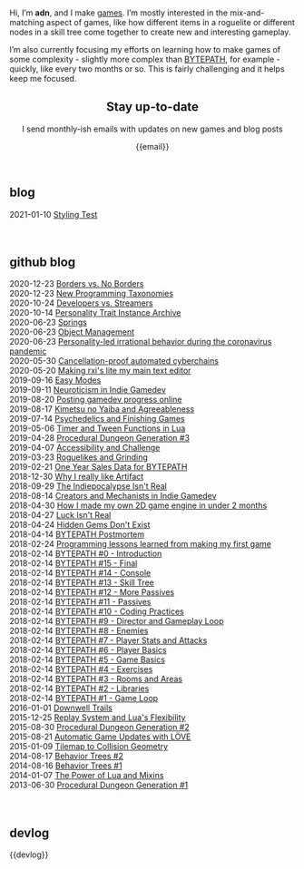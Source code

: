 <!--
title: adn's web page
-->

<br>

Hi, I’m **adn**, and I make [games](https://store.steampowered.com/dev/a327ex). I’m mostly interested in the mix-and-matching aspect of games, 
like how different items in a roguelite or different nodes in a skill tree come together to create new and interesting gameplay.

I’m also currently focusing my efforts on learning how to make games of some complexity - slightly more complex than 
[BYTEPATH](https://store.steampowered.com/app/760330/BYTEPATH/), for example - quickly, like every two months or so. 
This is fairly challenging and it helps keep me focused.

<div align="center">
<h2 class="links">Stay up-to-date</h2>
I send monthly-ish emails with updates on new games and blog posts
<p>{{email}}</p>
</div>

<br>

## blog

<div class="post"><span class="post-date">2021-01-10</span> <span class="post-title"><a href='blog/styling-test'>Styling Test</a></span></div>

<br>
<br>

## github blog

<div class="post"><span class="post-date">2020-12-23</span> <span class="post-title"><a href="https://github.com/a327ex/blog/issues/66" target="_blank">Borders vs. No Borders</a></span></div>
<div class="post"><span class="post-date">2020-12-23</span> <span class="post-title"><a href="https://github.com/a327ex/blog/issues/63" target="_blank">New Programming Taxonomies</a></span></div>
<div class="post"><span class="post-date">2020-10-24</span> <span class="post-title"><a href="https://github.com/a327ex/blog/issues/62" target="_blank">Developers vs. Streamers</a></span></div>
<div class="post"><span class="post-date">2020-10-14</span> <span class="post-title"><a href="https://github.com/a327ex/blog/issues/61" target="_blank">Personality Trait Instance Archive</a></span></div>
<div class="post"><span class="post-date">2020-06-23</span> <span class="post-title"><a href="https://github.com/a327ex/blog/issues/60" target="_blank">Springs</a></span></div>
<div class="post"><span class="post-date">2020-06-23</span> <span class="post-title"><a href="https://github.com/a327ex/blog/issues/59" target="_blank">Object Management</a></span></div>
<div class="post"><span class="post-date">2020-06-23</span> <span class="post-title"><a href="https://github.com/a327ex/blog/issues/58" target="_blank">Personality-led irrational behavior during the coronavirus pandemic</a></span></div>
<div class="post"><span class="post-date">2020-05-30</span> <span class="post-title"><a href="https://github.com/a327ex/blog/issues/57" target="_blank">Cancellation-proof automated cyberchains</a></span></div>
<div class="post"><span class="post-date">2020-05-20</span> <span class="post-title"><a href="https://github.com/a327ex/blog/issues/56" target="_blank">Making rxi's lite my main text editor</a></span></div>
<div class="post"><span class="post-date">2019-09-16</span> <span class="post-title"><a href="https://github.com/adnzzzzZ/blog/issues/54" target="_blank">Easy Modes</a></span></div>
<div class="post"><span class="post-date">2019-09-11</span> <span class="post-title"><a href="https://github.com/adnzzzzZ/blog/issues/53" target="_blank">Neuroticism in Indie Gamedev</a></span></div>
<div class="post"><span class="post-date">2019-08-20</span> <span class="post-title"><a href="https://github.com/adnzzzzZ/blog/issues/52" target="_blank">Posting gamedev progress online</a></span></div>
<div class="post"><span class="post-date">2019-08-17</span> <span class="post-title"><a href="https://github.com/adnzzzzZ/blog/issues/50" target="_blank">Kimetsu no Yaiba and Agreeableness</a></span></div>
<div class="post"><span class="post-date">2019-07-14</span> <span class="post-title"><a href="https://github.com/adnzzzzZ/blog/issues/51" target="_blank">Psychedelics and Finishing Games</a></span></div>
<div class="post"><span class="post-date">2019-05-06</span> <span class="post-title"><a href="https://github.com/adnzzzzZ/blog/issues/48" target="_blank">Timer and Tween Functions in Lua</a></span></div>
<div class="post"><span class="post-date">2019-04-28</span> <span class="post-title"><a href="https://github.com/adonaac/blog/issues/47" target="_blank">Procedural Dungeon Generation #3</a></span></div>
<div class="post"><span class="post-date">2019-04-07</span> <span class="post-title"><a href="https://github.com/SSYGEN/blog/issues/46" target="_blank">Accessibility and Challenge</a></span></div>
<div class="post"><span class="post-date">2019-03-23</span> <span class="post-title"><a href="https://github.com/SSYGEN/blog/issues/45" target="_blank">Roguelikes and Grinding</a></span></div>
<div class="post"><span class="post-date">2019-02-21</span> <span class="post-title"><a href="https://github.com/SSYGEN/blog/issues/44" target="_blank">One Year Sales Data for BYTEPATH</a></span></div>
<div class="post"><span class="post-date">2018-12-30</span> <span class="post-title"><a href="https://github.com/SSYGEN/blog/issues/43" target="_blank">Why I really like Artifact</a></span></div>
<div class="post"><span class="post-date">2018-09-29</span> <span class="post-title"><a href="https://github.com/SSYGEN/blog/issues/41" target="_blank">The Indiepocalypse Isn't Real</a></span></div>
<div class="post"><span class="post-date">2018-08-14</span> <span class="post-title"><a href="https://github.com/SSYGEN/blog/issues/40" target="_blank">Creators and Mechanists in Indie Gamedev</a></span></div>
<div class="post"><span class="post-date">2018-04-30</span> <span class="post-title"><a href="https://github.com/adonaac/blog/issues/39" target="_blank">How I made my own 2D game engine in under 2 months</a></span></div>
<div class="post"><span class="post-date">2018-04-27</span> <span class="post-title"><a href="https://github.com/adonaac/blog/issues/38" target="_blank">Luck Isn't Real</a></span></div>
<div class="post"><span class="post-date">2018-04-24</span> <span class="post-title"><a href="https://github.com/adonaac/blog/issues/37" target="_blank">Hidden Gems Don't Exist</a></span></div>
<div class="post"><span class="post-date">2018-04-14</span> <span class="post-title"><a href="https://github.com/adonaac/blog/issues/35" target="_blank">BYTEPATH Postmortem</a></span></div>
<div class="post"><span class="post-date">2018-02-24</span> <span class="post-title"><a href="https://github.com/SSYGEN/blog/issues/31" target="_blank">Programming lessons learned from making my first game</a></span></div>
<div class="post"><span class="post-date">2018-02-14</span> <span class="post-title"><a href="https://github.com/adonaac/blog/issues/30" target="_blank">BYTEPATH #0 - Introduction</a></span></div>
<div class="post"><span class="post-date">2018-02-14</span> <span class="post-title"><a href="https://github.com/adonaac/blog/issues/29" target="_blank">BYTEPATH #15 - Final</a></span></div>
<div class="post"><span class="post-date">2018-02-14</span> <span class="post-title"><a href="https://github.com/adonaac/blog/issues/28" target="_blank">BYTEPATH #14 - Console</a></span></div>
<div class="post"><span class="post-date">2018-02-14</span> <span class="post-title"><a href="https://github.com/adonaac/blog/issues/27" target="_blank">BYTEPATH #13 - Skill Tree</a></span></div>
<div class="post"><span class="post-date">2018-02-14</span> <span class="post-title"><a href="https://github.com/adonaac/blog/issues/26" target="_blank">BYTEPATH #12 - More Passives</a></span></div>
<div class="post"><span class="post-date">2018-02-14</span> <span class="post-title"><a href="https://github.com/adonaac/blog/issues/25" target="_blank">BYTEPATH #11 - Passives</a></span></div>
<div class="post"><span class="post-date">2018-02-14</span> <span class="post-title"><a href="https://github.com/adonaac/blog/issues/24" target="_blank">BYTEPATH #10 - Coding Practices</a></span></div>
<div class="post"><span class="post-date">2018-02-14</span> <span class="post-title"><a href="https://github.com/adonaac/blog/issues/23" target="_blank">BYTEPATH #9 - Director and Gameplay Loop</a></span></div>
<div class="post"><span class="post-date">2018-02-14</span> <span class="post-title"><a href="https://github.com/adonaac/blog/issues/22" target="_blank">BYTEPATH #8 - Enemies</a></span></div>
<div class="post"><span class="post-date">2018-02-14</span> <span class="post-title"><a href="https://github.com/adonaac/blog/issues/21" target="_blank">BYTEPATH #7 - Player Stats and Attacks</a></span></div>
<div class="post"><span class="post-date">2018-02-14</span> <span class="post-title"><a href="https://github.com/adonaac/blog/issues/20" target="_blank">BYTEPATH #6 - Player Basics</a></span></div>
<div class="post"><span class="post-date">2018-02-14</span> <span class="post-title"><a href="https://github.com/adonaac/blog/issues/19" target="_blank">BYTEPATH #5 - Game Basics</a></span></div>
<div class="post"><span class="post-date">2018-02-14</span> <span class="post-title"><a href="https://github.com/adonaac/blog/issues/18" target="_blank">BYTEPATH #4 - Exercises</a></span></div>
<div class="post"><span class="post-date">2018-02-14</span> <span class="post-title"><a href="https://github.com/adonaac/blog/issues/17" target="_blank">BYTEPATH #3 - Rooms and Areas</a></span></div>
<div class="post"><span class="post-date">2018-02-14</span> <span class="post-title"><a href="https://github.com/adonaac/blog/issues/16" target="_blank">BYTEPATH #2 - Libraries</a></span></div>
<div class="post"><span class="post-date">2018-02-14</span> <span class="post-title"><a href="https://github.com/adonaac/blog/issues/15" target="_blank">BYTEPATH #1 - Game Loop</a></span></div>
<div class="post"><span class="post-date">2016-01-01</span> <span class="post-title"><a href="https://github.com/adonaac/blog/issues/9" target="_blank">Downwell Trails</a></span></div>
<div class="post"><span class="post-date">2015-12-25</span> <span class="post-title"><a href="https://github.com/adonaac/blog/issues/8" target="_blank">Replay System and Lua's Flexibility</a></span></div>
<div class="post"><span class="post-date">2015-08-30</span> <span class="post-title"><a href="https://github.com/adonaac/blog/issues/7" target="_blank">Procedural Dungeon Generation #2</a></span></div>
<div class="post"><span class="post-date">2015-08-21</span> <span class="post-title"><a href="https://github.com/adonaac/blog/issues/6" target="_blank">Automatic Game Updates with LÖVE</a></span></div>
<div class="post"><span class="post-date">2015-01-09</span> <span class="post-title"><a href="https://github.com/adonaac/blog/issues/5" target="_blank">Tilemap to Collision Geometry</a></span></div>
<div class="post"><span class="post-date">2014-08-17</span> <span class="post-title"><a href="https://github.com/adonaac/blog/issues/4" target="_blank">Behavior Trees #2</a></span></div>
<div class="post"><span class="post-date">2014-08-16</span> <span class="post-title"><a href="https://github.com/adonaac/blog/issues/3" target="_blank">Behavior Trees #1</a></span></div>
<div class="post"><span class="post-date">2014-01-07</span> <span class="post-title"><a href="https://github.com/adonaac/blog/issues/2" target="_blank">The Power of Lua and Mixins</a></span></div>
<div class="post"><span class="post-date">2013-06-30</span> <span class="post-title"><a href="https://github.com/adonaac/blog/issues/1" target="_blank">Procedural Dungeon Generation #1</a></span></div>

<br>
<br>

## devlog

{{devlog}}
